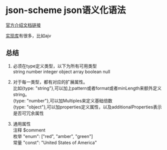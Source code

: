 # json-scheme json语义化语法
[官方介绍文档链接](https://json-schema.org/learn/getting-started-step-by-step)

[实现库](https://json-schema.org/implementations#validators-javascript)有很多，比如ajv

## 总结
1. 必须在type定义类型，以下为所有可用类型   
string
number
integer
object
array
boolean
null

2. 对于每一类型，都有对应的扩展属性。   
比如{type: "string"},可以加上pattern或者format或者minLength来额外定义string。   
{type: "number"},可以加Multiples来定义基础倍数      
{type: "object"},可以加properties定义属性，以及additionalProperties表示是否可冗余属性

3. 通用属性   
注释 $comment      
枚举 "enum": ["red", "amber", "green"]    
常量 "const": "United States of America"